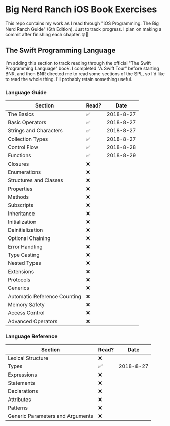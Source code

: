 # Big Nerd Ranch iOS Book Exercises

This repo contains my work as I read through "iOS Programming: The Big Nerd Ranch Guide" (6th Edition). Just to track progress. I plan on making a commit after finishing each chapter. 🤓📖

## The Swift Programming Language
I'm adding this section to track reading through the official "The Swift Programming Language" book. I completed "A Swift Tour" before starting BNR, and then BNR directed me to read some sections of the SPL, so I'd like to read the whole thing. I'll probably retain something useful.

### Language Guide
| Section | Read? | Date |
| ------- | ----- | ---- |
| The Basics | ✅ | 2018-8-27 |
| Basic Operators | ✅ | 2018-8-27 |
| Strings and Characters | ✅ | 2018-8-27 |
| Collection Types | ✅ | 2018-8-27 |
| Control Flow | ✅ | 2018-8-28 |
| Functions | ✅ | 2018-8-29 |
| Closures | ❌ | |
| Enumerations | ❌ | |
| Structures and Classes | ❌ | |
| Properties | ❌ | |
| Methods | ❌ | |
| Subscripts | ❌ | |
| Inheritance | ❌ | |
| Initialization | ❌ | |
| Deinitialization | ❌ | |
| Optional Chaining | ❌ | |
| Error Handling | ❌ | |
| Type Casting | ❌ | |
| Nested Types | ❌ | |
| Extensions | ❌ | |
| Protocols | ❌ | |
| Generics | ❌ | |
| Automatic Reference Counting | ❌ | |
| Memory Safety | ❌ | |
| Access Control | ❌ | |
| Advanced Operators | ❌ | |

### Language Reference
| Section | Read? | Date |
| ------- | ----- | ---- |
| Lexical Structure | ❌ | |
| Types | ✅ | 2018-8-27 |
| Expressions | ❌ | |
| Statements | ❌ | |
| Declarations | ❌ | |
| Attributes | ❌ | |
| Patterns | ❌ | |
| Generic Parameters and Arguments | ❌ | |
